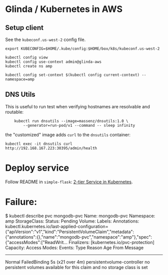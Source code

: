 # Glinda / Kubernetes in AWS

## Setup client

See the `kubeconf.us-west-2` config file.

```
export KUBECONFIG=$HOME/.kube/config:$HOME/box/k8s/kubeconf.us-west-2

kubectl config view
kubectl config use-context admin@glinda-aws
kubectl create ns amp

kubectl config set-context $(kubectl config current-context) --namespace=amp
```

## DNS Utils

This is useful to run test when verifying hostnames are resolvable and routable:

```shell
    kubectl run dnsutils --image=massenz/dnsutils:1.0 \
        --generator=run-pod/v1 --command -- sleep infinity
```

the "customized" image adds `curl` to the `dnsutils` container:

    kubectl exec -it dnsutils curl http://192.168.167.223:30395/admin/health

# Deploy service

Follow README in `simple-flask`: [2-tier Service in Kubernetes](#2-tier-service-in-kubernetes).


# Failure:

$ kubectl describe pvc mongodb-pvc
Name:          mongodb-pvc
Namespace:     amp
StorageClass:
Status:        Pending
Volume:
Labels:        <none>
Annotations:   kubectl.kubernetes.io/last-applied-configuration={"apiVersion":"v1","kind":"PersistentVolumeClaim","metadata":{"annotations":{},"name":"mongodb-pvc","namespace":"amp"},"spec":{"accessModes":["ReadWrit...
Finalizers:    [kubernetes.io/pvc-protection]
Capacity:
Access Modes:
Events:
  Type    Reason         Age               From                         Message
  ----    ------         ----              ----                         -------
  Normal  FailedBinding  5s (x21 over 4m)  persistentvolume-controller  no persistent volumes available for this claim and no storage class is set
